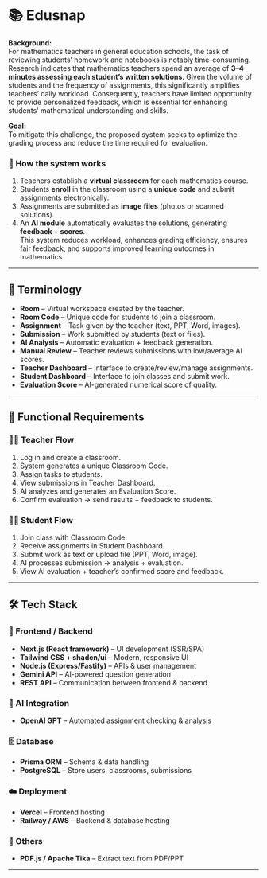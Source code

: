 # 📚 Edusnap

**Background:**  
For mathematics teachers in general education schools, the task of reviewing students’ homework and notebooks is notably time-consuming. Research indicates that mathematics teachers spend an average of **3–4 minutes assessing each student’s written solutions**. Given the volume of students and the frequency of assignments, this significantly amplifies teachers’ daily workload. Consequently, teachers have limited opportunity to provide personalized feedback, which is essential for enhancing students’ mathematical understanding and skills.

**Goal:**  
To mitigate this challenge, the proposed system seeks to optimize the grading process and reduce the time required for evaluation.

### 📌 How the system works
1. Teachers establish a **virtual classroom** for each mathematics course.  
2. Students **enroll** in the classroom using a **unique code** and submit assignments electronically.  
3. Assignments are submitted as **image files** (photos or scanned solutions).  
4. An **AI module** automatically evaluates the solutions, generating **feedback + scores**.  
This system reduces workload, enhances grading efficiency, ensures fair feedback, and supports improved learning outcomes in mathematics.

---

## 📖 Terminology
- **Room** – Virtual workspace created by the teacher.  
- **Room Code** – Unique code for students to join a classroom.  
- **Assignment** – Task given by the teacher (text, PPT, Word, images).  
- **Submission** – Work submitted by students (text or files).  
- **AI Analysis** – Automatic evaluation + feedback generation.   
- **Manual Review** – Teacher reviews submissions with low/average AI scores.  
- **Teacher Dashboard** – Interface to create/review/manage assignments.  
- **Student Dashboard** – Interface to join classes and submit work.  
- **Evaluation Score** – AI-generated numerical score of quality.  

---
## 🔄 Functional Requirements

### 👩‍🏫 Teacher Flow
1. Log in and create a classroom.  
2. System generates a unique Classroom Code.  
3. Assign tasks to students.  
4. View submissions in Teacher Dashboard.  
5. AI analyzes and generates an Evaluation Score.   
6. Confirm evaluation → send results + feedback to students.  

### 🧑‍🎓 Student Flow
1. Join class with Classroom Code.  
2. Receive assignments in Student Dashboard.  
3. Submit work as text or upload file (PPT, Word, image).  
4. AI processes submission → analysis + evaluation.  
5. View AI evaluation + teacher’s confirmed score and feedback.   

---

## 🛠️ Tech Stack

### 🎨 Frontend / Backend
- **Next.js (React framework)** – UI development (SSR/SPA)  
- **Tailwind CSS + shadcn/ui** – Modern, responsive UI  
- **Node.js (Express/Fastify)** – APIs & user management  
- **Gemini API** – AI-powered question generation  
- **REST API** – Communication between frontend & backend  

### 🤖 AI Integration
- **OpenAI GPT** – Automated assignment checking & analysis  

### 🗄️ Database
- **Prisma ORM** – Schema & data handling  
- **PostgreSQL** – Store users, classrooms, submissions  

### ☁️ Deployment
- **Vercel** – Frontend hosting  
- **Railway / AWS** – Backend & database hosting  

### 📂 Others
- **PDF.js / Apache Tika** – Extract text from PDF/PPT  

---
